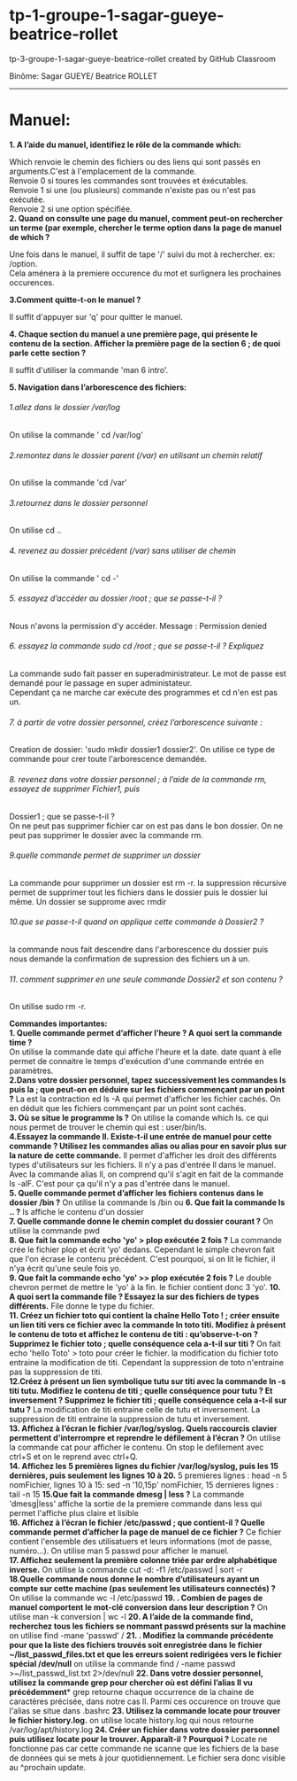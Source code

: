 # tp-1-groupe-1-sagar-gueye-beatrice-rollet
tp-3-groupe-1-sagar-gueye-beatrice-rollet created by GitHub Classroom <br>

Binôme: Sagar GUEYE/ Beatrice ROLLET
***********
Manuel:
==========
**1. A l’aide du manuel, identifiez le rôle de la commande which:** 

Which renvoie le chemin des fichiers ou des liens qui sont passés en arguments.C'est à l'emplacement de la commande.   
Renvoie 0 si toures les commandes sont trouvées et éxécutables.  
Renvoie 1 si une (ou plusieurs) commande n'existe pas ou n'est pas exécutée.  
Renvoie 2 si une option spécifiée.    
**2. Quand on consulte une page du manuel, comment peut-on rechercher un terme (par exemple, chercher le terme option dans la page de manuel de which ?** 

Une fois dans le manuel, il suffit de tape '/' suivi du mot à rechercher. ex: /option.  
Cela aménera à la premiere occurence du mot et surlignera les prochaines occurences.  

**3.Comment quitte-t-on le manuel ?**

Il suffit d'appuyer sur 'q' pour quitter le manuel.  

**4. Chaque section du manuel a une première page, qui présente le contenu de la section. Afficher la
première page de la section 6 ; de quoi parle cette section ?**

Il suffit d'utiliser la commande 'man 6 intro'.  

**5. Navigation dans l’arborescence des fichiers:**

######  1.allez dans le dossier /var/log  
On utilise la commande ' cd /var/log'  
###### 2.remontez dans le dossier parent (/var) en utilisant un chemin relatif   
On utilise la commande 'cd /var'
###### 3.retournez dans le dossier personnel   
On utilise cd ..  
###### 4. revenez au dossier précédent (/var) sans utiliser de chemin 
On utilise la commande ' cd -'  
###### 5. essayez d’accéder au dossier /root ; que se passe-t-il ?  
Nous n'avons la permission d'y accéder. Message : Permission denied
###### 6. essayez la commande sudo cd /root ; que se passe-t-il ? Expliquez  
La commande sudo fait passer en superadministrateur. Le mot de passe est demandé pour le passage en super administateur.   
Cependant ça ne marche car exécute des programmes et cd n'en est pas un.
###### 7.  à partir de votre dossier personnel, créez l’arborescence suivante :  
Creation de dossier: 'sudo mkdir dossier1 dossier2'. On utilise ce type de commande pour crer toute l'arborescence demandée.  
###### 8. revenez dans votre dossier personnel ; à l’aide de la commande rm, essayez de supprimer Fichier1, puis
Dossier1 ; que se passe-t-il ?   
On ne peut pas supprimer fichier car on est pas dans le bon dossier. On ne peut pas supprimer le dossier avec la commande rm.  
###### 9.quelle commande permet de supprimer un dossier   
La commande pour supprimer un dossier est rm -r. la suppression récursive permet de supprimer tout les fichiers dans le dossier puis le dossier lui même. Un dossier se supprome avec rmdir    
###### 10.que se passe-t-il quand on applique cette commande à Dossier2 ?   
la commande nous fait descendre dans l'arborescence du dossier puis nous demande la confirmation de supression des fichiers un à un.  
###### 11. comment supprimer en une seule commande Dossier2 et son contenu ?  
On utilise sudo rm -r.  

**Commandes importantes:**  
**1. Quelle commande permet d’afficher l’heure ? A quoi sert la commande time ?**  
On utilise la commande date qui affiche l'heure et la date. date quant à elle permet de connaitre le temps d'exécution d'une commande entrée en paramètres.  
**2.Dans votre dossier personnel, tapez successivement les commandes ls puis la ; que peut-on en déduire sur les fichiers commençant par un point ?**
La est la contraction ed ls -A qui permet d'afficher les fichier cachés. On en déduit que les fichiers commençant par un point sont cachés.  
**3. Où se situe le programme ls ?**
On utilise la comande which ls. ce qui nous permet de trouver le chemin qui est : user/bin/ls.  
**4.Essayez la commande ll. Existe-t-il une entrée de manuel pour cette commande ? Utilisez les commandes alias ou alias pour en savoir plus sur la nature de cette commande.**
ll permet d'afficher les droit des différents types d'utilisateurs sur les fichiers. Il n'y a pas d'entrée ll dans le manuel. 
Avec la commande alias ll, on comprend qu'il s'agit en fait de la commande ls -alF. C'est pour ça qu'il n'y a pas d'entrée dans le manuel.  
**5. Quelle commande permet d’afficher les fichiers contenus dans le dossier /bin ?**
On utilise la commande  ls /bin ou 
**6. Que fait la commande ls .. ?**
ls affiche le contenu d'un dossier  
**7. Quelle commande donne le chemin complet du dossier courant ?**
On utilise la commande pwd  
**8. Que fait la commande echo 'yo' > plop exécutée 2 fois ?**
La commande crée le fichier plop et écrit 'yo' dedans. Cependant le simple chevron fait que l'on écrase le contenu précédent. C'est pourquoi, si on lit le fichier, il n'ya écrit qu'une seule fois yo.  
**9. Que fait la commande echo 'yo' >> plop exécutée 2 fois ?**
Le double chevron permet de mettre le 'yo' à la fin. le fichier contient donc 3 'yo'.
**10. A quoi sert la commande file ? Essayez la sur des fichiers de types différents.**
File donne le type du fichier.    
**11. Créez un fichier toto qui contient la chaîne Hello Toto ! ; créer ensuite un lien titi vers ce fichier avec la commande ln toto titi. Modifiez à présent le contenu de toto et affichez le contenu de titi : qu’observe-t-on ? Supprimez le fichier toto ; quelle conséquence cela a-t-il sur titi ?**
On fait echo 'hello Toto' > toto pour créer le fichier. la modification du fichier toto entraine la modification de titi. Cependant la suppression de toto n'entraine pas la suppression de titi.  
**12.Créez à présent un lien symbolique tutu sur titi avec la commande ln -s titi tutu. Modifiez le contenu de titi ; quelle conséquence pour tutu ? Et inversement ? Supprimez le fichier titi ; quelle conséquence cela a-t-il sur tutu ?**
La modification de titi entraine celle de tutu et inversement. La suppression de titi entraine la suppression de tutu et inversement.  
**13. Affichez à l’écran le fichier /var/log/syslog. Quels raccourcis clavier permettent d’interrompre et reprendre le défilement à l’écran ?**
On utilise la commande cat pour afficher le contenu. On stop le defilement avec ctrl+S et on le reprend avec ctrl+Q.  
**14. Affichez les 5 premières lignes du fichier /var/log/syslog, puis les 15 dernières, puis seulement les lignes 10 à 20.**
5 premieres lignes : head -n 5 nomFichier, 
lignes 10 à 15: sed -n '10,15p' nomFichier, 
15 dernieres lignes : tail -n 15
**15.Que fait la commande dmesg | less ?**
La commande 'dmesg|less' affiche la sortie de la premiere commande dans less qui permet l'affiche plus claire et lisible  
**16. Affichez à l’écran le fichier /etc/passwd ; que contient-il ? Quelle commande permet d’afficher la page de manuel de ce fichier ?**
Ce fichier contient l'ensemble des utilisatuers et leurs informations (mot de passe, numéro...). On utilise man 5 passwd pour afficher le manuel.  
**17. Affichez seulement la première colonne triée par ordre alphabétique inverse.**
On utilise la commande cut -d: -f1 /etc/passwd | sort -r  
**18.Quelle commande nous donne le nombre d’utilisateurs ayant un compte sur cette machine (pas seulement les utilisateurs connectés) ?**
 On utilise la commande wc -l /etc/passwd 
**19. . Combien de pages de manuel comportent le mot-clé conversion dans leur description ?**
On utilise man -k conversion | wc -l
**20. A l’aide de la commande find, recherchez tous les fichiers se nommant passwd présents sur la machine**
on utilise find -mane 'passwd' /
**21. . Modifiez la commande précédente pour que la liste des fichiers trouvés soit enregistrée dans le fichier
~/list_passwd_files.txt et que les erreurs soient redirigées vers le fichier spécial /dev/null**
 on utilise la commande find / -name passwd >~/list_passwd_list.txt 2>/dev/null
**22. Dans votre dossier personnel, utilisez la commande grep pour chercher où est défini l’alias ll vu précédemment***
 grep retourne chaque occurrence de la chaine de caractères précisée, dans notre cas ll. Parmi ces occurence on trouve que l'alias se situe dans .bashrc
**23. Utilisez la commande locate pour trouver le fichier history.log.** on utilise locate history.log qui nous retourne /var/log/apt/history.log
**24. Créer un fichier dans votre dossier personnel puis utilisez locate pour le trouver. Apparaît-il ? Pourquoi ?** Locate ne fonctionne pas car cette commande ne scanne que les fichiers de la base de données qui se mets à jour quotidiennement.
Le fichier sera donc visible au ^prochain update.
